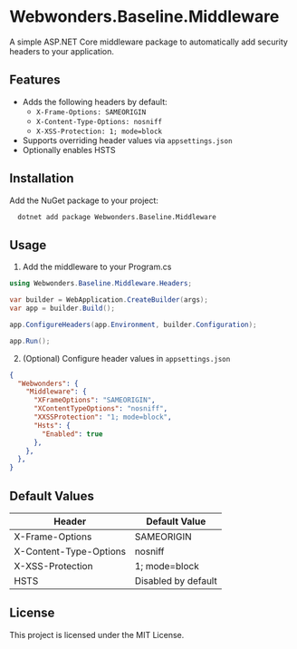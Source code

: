 ﻿# Webwonders.Baseline.Middleware

A simple ASP\.NET Core middleware package to automatically add security headers to your application.

## Features

- Adds the following headers by default:
    - `X-Frame-Options: SAMEORIGIN`
    - `X-Content-Type-Options: nosniff`
    - `X-XSS-Protection: 1; mode=block`
- Supports overriding header values via `appsettings.json`
- Optionally enables HSTS

## Installation

Add the NuGet package to your project:

```cmd
  dotnet add package Webwonders.Baseline.Middleware
```

## Usage

1. Add the middleware to your Program.cs

```csharp
using Webwonders.Baseline.Middleware.Headers;

var builder = WebApplication.CreateBuilder(args);
var app = builder.Build();

app.ConfigureHeaders(app.Environment, builder.Configuration);

app.Run();
```

2. (Optional) Configure header values in `appsettings.json`

```json
{
  "Webwonders": {
    "Middleware": {
      "XFrameOptions": "SAMEORIGIN",
      "XContentTypeOptions": "nosniff",
      "XXSSProtection": "1; mode=block",
      "Hsts": {
        "Enabled": true
      },
    },
  },
}
```

## Default Values

| Header               | Default Value         |
|----------------------|-----------------------|
| X-Frame-Options      | SAMEORIGIN            |
| X-Content-Type-Options | nosniff              |
| X-XSS-Protection     | 1; mode=block         |
| HSTS                 | Disabled by default   |

## License
This project is licensed under the MIT License.